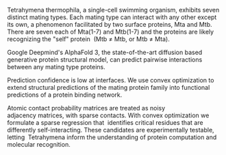 Tetrahymena thermophila, a single-cell swimming organism, exhibits seven distinct mating types. Each mating type can interact with any other except its own, a phenomenon facilitated by two surface proteins, Mta and Mtb. There are seven each of Mta(1-7) and Mtb(1-7) and the proteins are likely recognizing the "self" protein 
(Mtb ≠ Mtb, or Mtb ≠ Mta).

Google Deepmind's AlphaFold 3, the state-of-the-art diffusion based generative protein structural model, can predict pairwise interactions between any mating type proteins.

Prediction confidence is low at interfaces. We use convex optimization to extend structural predictions of the mating protein family into functional predictions of a protein binding network.  

Atomic contact probability matrices are treated as noisy adjacency matrices, with sparse contacts. With convex optimization we formulate a sparse regression that  identifies critical residues that are differently self-interacting.
These candidates are experimentally testable, letting 
Tetrahymena inform the understanding of protein computation and molecular recognition.
